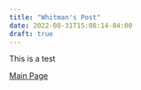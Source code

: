 ```yaml
---
title: "Whitman's Post"
date: 2022-08-31T15:08:14-04:00
draft: true
---
```

This is a test

[Main Page](http://localhost:1313/)